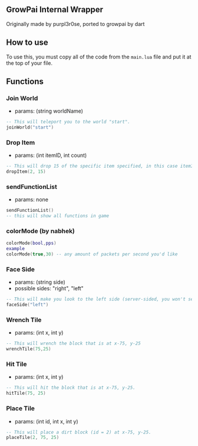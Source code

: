 ## GrowPai Internal Wrapper
Originally made by purpl3r0se, ported to growpai by dart

## How to use
To use this, you must copy all of the code from the `main.lua` file and put it at the top of your file.

## Functions

### Join World
* params: (string worldName)
```lua
-- This will teleport you to the world "start".
joinWorld("start")
```


### Drop Item
* params: (int itemID, int count)
```lua
-- This will drop 15 of the specific item specified, in this case itemID 2 is dirt, so this will drop 15 dirt.
dropItem(2, 15)
```
### sendFunctionList
* params: none
```lua
sendFunctionList()
-- this will show all functions in game
```

### colorMode (by nabhek)
```lua
colorMode(bool,pps)
example
colorMode(true,30) -- any amount of packets per second you'd like
```

### Face Side
* params: (string side)
* possible sides: "right", "left"
```lua
-- This will make you look to the left side (server-sided, you won't see it on your end.)
faceSide("left")
```


### Wrench Tile
* params: (int x, int y)
```lua
-- This will wrench the block that is at x-75, y-25
wrenchTile(75,25)
```


### Hit Tile
* params: (int x, int y)
```lua
-- This will hit the block that is at x-75, y-25.
hitTile(75, 25)
```


### Place Tile
* params: (int id, int x, int y)
```lua
-- This will place a dirt block (id = 2) at x-75, y-25.
placeTile(2, 75, 25)
```

